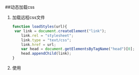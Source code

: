 ##动态加载css

1. 加载远程css文件

   ```js
   function loadStyles(url){
   	var link = document.createElement("link");
       link.rel = "stylesheet";
       link.type = "text/css";
       link.href = url;
       var head = document.getElementsByTagName("head")[0];
       head.appendChild(link);
   }
   ```

2. 使用<style>元素来包含嵌入式 CSS

   ```js
   function loadStyleString(css){
   	var style = document.createElement("style");
       style.type = "text/css";
       try{
       	style.appendChild(document.createTextNode(css));
       } catch (ex){
       	style.styleSheet.cssText = css;
       }
       var head = document.getElementsByTagName("head")[0];
       head.appendChild(style);
   }
   loadStyleString("body{background-color:red}");
   ```

    IE 将<style>视为一个特殊的、与<script>类似的节点，不允许访问其子节点访问元素的 styleSheet 属性，该属性又有一个 cssText 属性，可以接受 CSS 代码

### 与动态加载js的区别

1. 对于动态加载js而言，我们创建出来的script标签最后插入到文档的时候你可以插入到任何位置。但是对于加载css而言要么使用link标签要么使用style标签，虽然可以把创建出来的标签放到文档的任何位置，但为了兼容所有浏览器link标签和style标签放到head当中。
2. 对于动态加载js而言，我们创建出来的标签都是script标签。动态加载远程css使用link标签，动态创建本地样式使用style标签。
3. 对于动态加载js而言，加载完成的js运行完成之后，相关的事件就已经执行完成，换句话说这个js文件已经没有用了。即使把插入的js标签删掉对整个网页是没有影响的。但对于动态加载css而言就完全不一样了。浏览器对js的解析是靠js解释器来完成的。而对css的解析是靠浏览器的渲染器来完成的，这个渲染器是一个实时更新的机制。如果把新插入的link或者style标签删除的话，对应的样式也会被删除。
4. 由于浏览器的渲染器是实时执行的，所以说如果你修改了link标签的harf属性这种修改也会被直接反应到页面上。网页换肤只需修改link上的harf属性即可。

**注意：**

1. 动态加载的远程js，如果修改src属性等同于无效。有的浏览器会下载js。

2. script标签的src属性可以加载任何后缀的文件。这时就有了动态加载js的两外一种思路。我们可以让scr指向一个动态文件地址，比如php文件jsp文件，然后浏览器会去请求这个文件，在这个文件上你可以进行一些动态操作。比如根据事件的不同返回字符串不一样，或者根据传递的cookies不同做一些判断。

### 如何判断css文件加载完成

 对于动态加载js而言如果说你需要使用回调函数，那么说明你加载的一定是一个远程的js。动态加载css一样如果需要判断css加载完成，你加载的一定也是一个远程文件而且是link标签。link标签上也有 onload和onreadystate属性，他们对应的是一个要运行的函数，这个函数也会在css加载完成之后凋用，在调用的同时你可以拿到readystate属性。

 	 